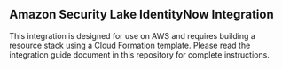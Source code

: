 ## Amazon Security Lake IdentityNow Integration

This integration is designed for use on AWS and requires building a resource stack using a Cloud Formation template. 
Please read the integration guide document in this repository for complete instructions.